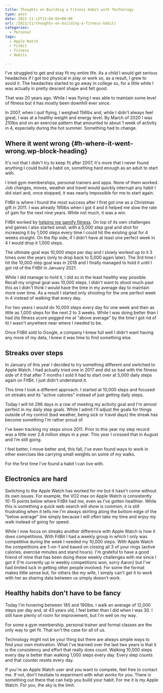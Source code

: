 ```yaml
---
title: Thoughts on Building a Fitness Habit with Technology
type: post
date: 2021-11-12T13:04:03+00:00
url: /2021/11/thoughts-on-building-a-fitness-habit/
categories:
  - Personal
tags:
  - Apple Watch
  - FitBit
  - Fitness
  - Habits

---
```

I've struggled to get and stay fit my entire life. As a child I would get serious headaches if I got too physical in play or work so, as a result, I grew to avoid it. The headaches started to go away in college so, for a little while I was actually in pretty descent shape and felt good.

That was 20 years ago. While I was flying I was able to maintain some level of fitness but it has mostly been downhill ever since.

In 2007, when I quit flying, I weighed 156lbs and, while I didn't always feel great, I was at a healthy weight and energy level. By March of 2020 I was 210lbs and on an exercise pattern that amounted to about 1 week of activity in 4, especially during the hot summer. Something had to change.

## Where it went wrong {#h-where-it-went-wrong.wp-block-heading}

It's not that I didn't try to keep fit after 2007, it's more that I never found anything I could build a habit on, something hard enough as an adult to start with.

I tried gym memberships, personal trainers and apps. None of them worked. Job changes, moves, weather and travel would quickly interrupt any habit I did start and, once stopped, it was nearly impossible for me to start again.

FitBit is where I found the most success after I first got one as a Christmas gift in 2011. I was already 195lbs when I got it and it helped me slow the rate of gain for the next nine years. While not much, it was a win.

FitBit worked by [helping me gamify fitness][1]. On top of its own challenges and games I also started small, with a 5,000 step goal and shot for increasing it by 1,000 steps every time I could hit the existing goal for 4 weeks straight. On the flip side, if I didn't have at least one perfect week in 4 I would drop it 1,000 steps.

The ultimate goal was 10,000 steps per day and I slowly worked up to it 3 times over the years (only to drop back to 5,000 again later). The 3rd time I hit the 10,000 step goal was in 2018 and I finally managed to hold it until I got rid of the FitBit in January 2021.

While I did manage to hold it, I did so in the least healthy way possible. Recall my original goal was 10,000 steps. I didn't want to shoot much past this as I didn't think I would have the time in my average day to maintain more over time. As a result I started only shooting for the one perfect week in 4 instead of walking that every day.

For two years I would do 10,000 steps every day for one week and then as little as 1,000 steps for the next 2 to 3 weeks. While I was doing better than I had (its fitness score pegged me at "above average" by the time I got rid of it) I wasn't anywhere near where I needed to be.

Once FitBit sold to Google, a company I knew full well I didn't want having any more of my data, I knew it was time to find something else.

## Streaks over steps

In January of this year I decided to try something different and switched to Apple Watch. I had actually tried one in 2017 and did so bad with the fitness side of it that after 7 months I sold it had to start over at 5,000 daily steps again on FitBit. I just didn't understand it.

This time I took a different approach. I started at 10,000 steps and focused on streaks and its "active calories" instead of just getting daily steps.

Today I will hit 296 days in a row of meeting my activity goal and I'm almost perfect in my daily step goals. While I admit I'll adjust the goals for things outside of my control (bad weather, being sick or travel days) the streak has become something I'm rather proud of.

I've been tracking my steps since 2011. Prior to this year my step record was a little over 2.8 million steps in a year. This year I crossed that in August and I'm still going.

I feel better, I move better and, this fall, I've even found ways to work in other exercises like carrying small weights on some of my walks.

For the first time I've found a habit I can live with.

## Electronics are hard

Switching to the Apple Watch has worked for me but it hasn't come without its own issues. For example, the VO2 max on Apple Watch is consistently 10-15 points below where FitBit had me, even as I've gotten healthier. While this is something a quick web search will show is common, it is still frustrating when it tells me I'm always skirting along the bottom edge of the "below average" line simply because I will often take my time and enjoy my walk instead of going for speed.

While I now focus on streaks another difference with Apple Watch is how it does competitions. With FitBit I had a weekly group in which I only was competitive during the week I needed my 10,000 steps. With Apple Watch the competitions are 1-on-1 and based on closing all 3 of your rings (active calories, exercise minutes and stand hours). I'm grateful to have a good friend of mine that has been doing these weekly challenges with me since I got it (I'm currently up in weekly competitions won, sorry Aaron) but I've had limited luck in getting other people involved. For some the format makes little sense but, for others like my wife, I simply can't get it to work with her as sharing data between us simply doesn't work.

## Healthy habits don't have to be fancy

Today I'm hovering between 185 and 190lbs. I walk an average of 12,000 steps per day and, at 43 years old, I feel better than I did when I was 30. I still have plenty of room for improvement, but I'm well on my way.

For some a gym membership, personal trainer and formal classes are the only way to get fit. That isn't the case for all of us.

Technology might not be your thing but there are always simple ways to find your own motivation. What I've learned over the last two years is that it is the consistency and effort that really does count. Walking 10,000 steps every day is better than walking 1,000 steps every day. Every step counts and that counter resets every day.

If you're an Apple Watch user and you want to compete, feel free to contact me. If not, don't hesitate to experiment with what works for you. There is something out there that can help you build your habit. For me it is my Apple Watch. For you, the sky is the limit.

 [1]: /2017/12/making-fitbit-work-for-me-how-fitbit-really-has-made-me-more-fit/